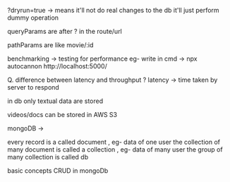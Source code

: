 ?dryrun=true -> means it'll not do real changes to the db it'll just perform dummy operation

queryParams are after ? in the route/url

pathParams are like movie/:id

benchmarking -> testing for performance 
    eg- write in cmd -> npx autocannon http://localhost:5000/


Q. difference between latency and throughput ?
latency -> time taken by server to respond

in db only textual data are stored

videos/docs can be stored in AWS S3


mongoDB ->

every record is a called document , eg- data of one user
the collection of many document is called a collection , eg- data of many user
the group of many collection is called db

basic concepts CRUD in mongoDb